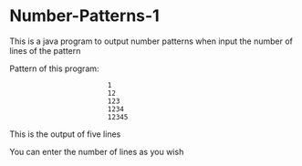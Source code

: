 # Number-Patterns-1

This is a java program to output number patterns when input the number of lines of the pattern

Pattern of this program:      

                            1
                            12
                            123
                            1234
                            12345


This is the output of five lines

You can enter the number of lines as you wish
